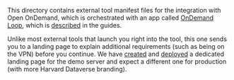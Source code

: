 This directory contains external tool manifest files for the integration with Open OnDemand, which is orchestrated with an app called [OnDemand Loop](https://github.com/IQSS/ondemand-loop), which is [described](https://github.com/IQSS/dataverse/pull/11769) in the guides.

Unlike most external tools that launch you right into the tool, this one sends you to a landing page to explain additional requirements (such as being on the VPN) before you continue. We have [created](https://github.com/IQSS/ondemand-loop/issues/334) and [deployed](https://github.com/IQSS/dataverse.harvard.edu/issues/390) a dedicated landing page for the demo server and expect a different one for production (with more Harvard Dataverse branding).
